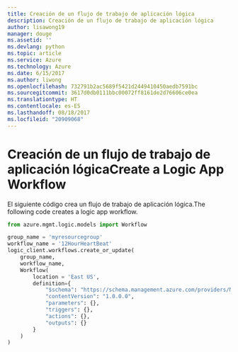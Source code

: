 ```yaml
---
title: Creación de un flujo de trabajo de aplicación lógica
description: Creación de un flujo de trabajo de aplicación lógica
author: lisawong19
manager: douge
ms.assetid: ''
ms.devlang: python
ms.topic: article
ms.service: Azure
ms.technology: Azure
ms.date: 6/15/2017
ms.author: liwong
ms.openlocfilehash: 732791b2ac5689f5421d2449410450aedb7591bc
ms.sourcegitcommit: 3617d0db0111bbc00072ff8161de2d76606ce0ea
ms.translationtype: HT
ms.contentlocale: es-ES
ms.lasthandoff: 08/18/2017
ms.locfileid: "20909068"
---
```

# <a name="create-a-logic-app-workflow"></a><span data-ttu-id="bae7d-103">Creación de un flujo de trabajo de aplicación lógica</span><span class="sxs-lookup"><span data-stu-id="bae7d-103">Create a Logic App Workflow</span></span>

<span data-ttu-id="bae7d-104">El siguiente código crea un flujo de trabajo de aplicación lógica.</span><span class="sxs-lookup"><span data-stu-id="bae7d-104">The following code creates a logic app workflow.</span></span>

```python
from azure.mgmt.logic.models import Workflow

group_name = 'myresourcegroup'
workflow_name = '12HourHeartBeat'
logic_client.workflows.create_or_update(
    group_name,
    workflow_name,
    Workflow(
        location = 'East US',
        definition={
            "$schema": "https://schema.management.azure.com/providers/Microsoft.Logic/schemas/2016-06-01/workflowdefinition.json#",
            "contentVersion": "1.0.0.0",
            "parameters": {},
            "triggers": {},
            "actions": {},
            "outputs": {}
        }
    )
)
```


